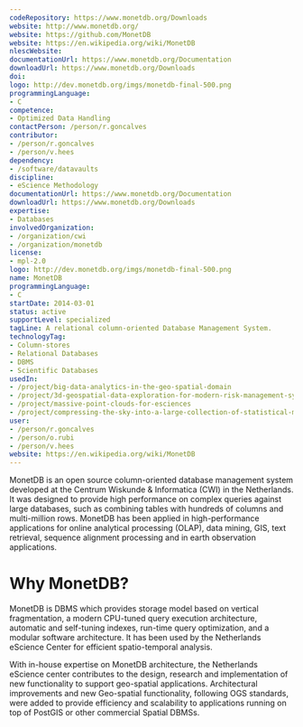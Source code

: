 ```yaml
---
codeRepository: https://www.monetdb.org/Downloads
website: http://www.monetdb.org/
website: https://github.com/MonetDB
website: https://en.wikipedia.org/wiki/MonetDB
nlescWebsite: 
documentationUrl: https://www.monetdb.org/Documentation
downloadUrl: https://www.monetdb.org/Downloads
doi: 
logo: http://dev.monetdb.org/imgs/monetdb-final-500.png
programmingLanguage:
- C
competence:
- Optimized Data Handling
contactPerson: /person/r.goncalves
contributor:
- /person/r.goncalves
- /person/v.hees
dependency:
- /software/datavaults
discipline:
- eScience Methodology
documentationUrl: https://www.monetdb.org/Documentation
downloadUrl: https://www.monetdb.org/Downloads
expertise:
- Databases
involvedOrganization:
- /organization/cwi
- /organization/monetdb
license:
- mpl-2.0
logo: http://dev.monetdb.org/imgs/monetdb-final-500.png
name: MonetDB
programmingLanguage:
- C
startDate: 2014-03-01
status: active
supportLevel: specialized
tagLine: A relational column-oriented Database Management System.
technologyTag:
- Column-stores
- Relational Databases
- DBMS
- Scientific Databases
usedIn:
- /project/big-data-analytics-in-the-geo-spatial-domain
- /project/3d-geospatial-data-exploration-for-modern-risk-management-systems
- /project/massive-point-clouds-for-esciences
- /project/compressing-the-sky-into-a-large-collection-of-statistical-models
user:
- /person/r.goncalves
- /person/o.rubi
- /person/v.hees
website: https://en.wikipedia.org/wiki/MonetDB
---
```

MonetDB is an open source column-oriented database management system developed
at the Centrum Wiskunde & Informatica (CWI) in the Netherlands. It was designed
to provide high performance on complex queries against large databases, such as
combining tables with hundreds of columns and multi-million rows. MonetDB has
been applied in high-performance applications for online analytical processing
(OLAP), data mining, GIS, text retrieval, sequence alignment processing and in
earth observation applications.

# Why MonetDB?

MonetDB is DBMS which provides storage model based on vertical fragmentation,
a modern CPU-tuned query execution architecture, automatic and self-tuning indexes,
run-time query optimization, and a modular software architecture. It has been
used by the Netherlands eScience Center for efficient spatio-temporal analysis.

With in-house expertise on MonetDB architecture, the Netherlands eScience center
contributes to the design, research and implementation of new functionality to
support geo-spatial applications. Architectural improvements and new Geo-spatial
functionality, following OGS standards, were added to provide efficiency and
scalability to applications running on top of PostGIS or other commercial Spatial
DBMSs.
